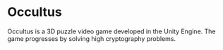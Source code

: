 # Occultus
Occultus is a 3D puzzle video game developed in the Unity Engine. The game progresses by solving high cryptography problems.
